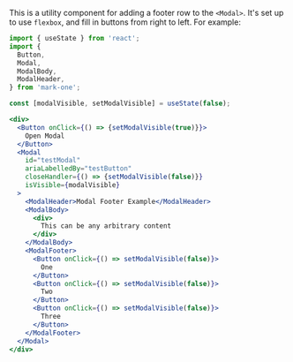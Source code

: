 This is a utility component for adding a footer row to the `<Modal>`. It's set up to use `flexbox`, and fill in buttons from right to left. For example:

```jsx
import { useState } from 'react';
import {
  Button,
  Modal,
  ModalBody,
  ModalHeader,
} from 'mark-one';

const [modalVisible, setModalVisible] = useState(false);

<div>
  <Button onClick={() => {setModalVisible(true)}}>
    Open Modal
  </Button>
  <Modal
    id="testModal"
    ariaLabelledBy="testButton"
    closeHandler={() => {setModalVisible(false)}}
    isVisible={modalVisible}
  >
    <ModalHeader>Modal Footer Example</ModalHeader>
    <ModalBody>
      <div>
        This can be any arbitrary content
      </div>
    </ModalBody>
    <ModalFooter>
      <Button onClick={() => setModalVisible(false)}>
        One
      </Button>
      <Button onClick={() => setModalVisible(false)}>
        Two
      </Button>
      <Button onClick={() => setModalVisible(false)}>
        Three
      </Button>
    </ModalFooter>
  </Modal>
</div>
```

